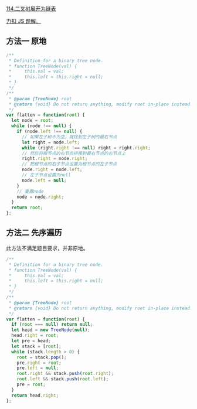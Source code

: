 [114.二叉树展开为链表](https://leetcode-cn.com/problems/flatten-binary-tree-to-linked-list/submissions/)

[力扣 JS 题解。](https://github.com/GuYueJiaJie/blog/blob/master/%E7%AE%97%E6%B3%95%E4%B8%8E%E6%95%B0%E6%8D%AE%E7%BB%93%E6%9E%84/README.md)

## 方法一 原地

```javascript
/**
 * Definition for a binary tree node.
 * function TreeNode(val) {
 *     this.val = val;
 *     this.left = this.right = null;
 * }
 */
/**
 * @param {TreeNode} root
 * @return {void} Do not return anything, modify root in-place instead.
 */
var flatten = function(root) {
  let node = root;
  while (node !== null) {
    if (node.left !== null) {
      // 如果左子树不为空，就找到左子树的最右节点
      let right = node.left;
      while (right.right !== null) right = right.right;
      // 然后将根节点的右节点拼接到最右节点的右节点上
      right.right = node.right;
      // 把根节点的右子节点设置为根节点的左子节点
      node.right = node.left;
      // 左子节点设置为null
      node.left = null;
    }
    // 重置node
    node = node.right;
  }
  return root;
};
```

## 方法二 先序遍历

此方法不满足题目要求，并非原地。

```javascript
/**
 * Definition for a binary tree node.
 * function TreeNode(val) {
 *     this.val = val;
 *     this.left = this.right = null;
 * }
 */
/**
 * @param {TreeNode} root
 * @return {void} Do not return anything, modify root in-place instead.
 */
var flatten = function(root) {
  if (root === null) return null;
  let head = new TreeNode(null);
  head.right = root;
  let pre = head;
  let stack = [root];
  while (stack.length > 0) {
    root = stack.pop();
    pre.right = root;
    pre.left = null;
    root.right && stack.push(root.right);
    root.left && stack.push(root.left);
    pre = root;
  }
  return head.right;
};
```
